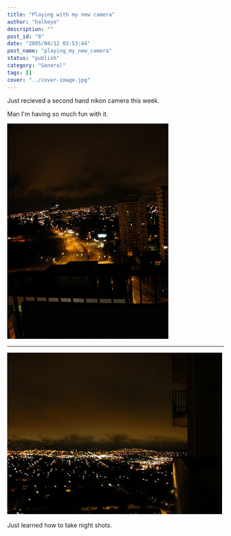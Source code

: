 ```yaml
---
title: "Playing with my new camera"
author: "halkeye"
description: ""
post_id: "8"
date: "2005/04/12 03:53:44"
post_name: "playing_my_new_camera"
status: "publish"
category: "General"
tags: []
cover: "../cover-image.jpg"
---
```


Just recieved a second hand nikon camera this week.  

Man I'm having so much fun with it.

![](4200444579_6a8a271ae1.jpg)  

---  

![](4201198294_64272acbca.jpg)

Just learned how to take night shots.
